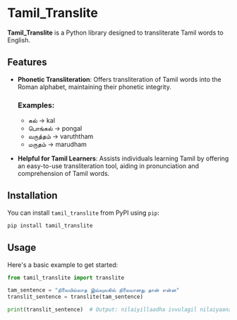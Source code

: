 
# Tamil_Translite

**Tamil_Translite** is a Python library designed to transliterate Tamil words to English.

## Features

- **Phonetic Transliteration**: Offers transliteration of Tamil words into the Roman alphabet, maintaining their phonetic integrity.

  ### Examples:
  - கல் → kal
  - பொங்கல் → pongal
  - வருத்தம் → varuththam
  - மருதம் → marudham


- **Helpful for Tamil Learners**: Assists individuals learning Tamil by offering an easy-to-use transliteration tool, aiding in pronunciation and comprehension of Tamil words.

## Installation

You can install `tamil_translite` from PyPI using `pip`:

```bash
pip install tamil_translite
```

## Usage

Here's a basic example to get started:

```python
from tamil_translite import translite

tam_sentence = "நிலையில்லாத இவ்வுலகில் நிலையானது தான் என்ன"
translit_sentence = translite(tam_sentence)

print(translit_sentence)  # Output: nilaiyillaadha ivvulagil nilaiyaanadhu thaan enna?
```

